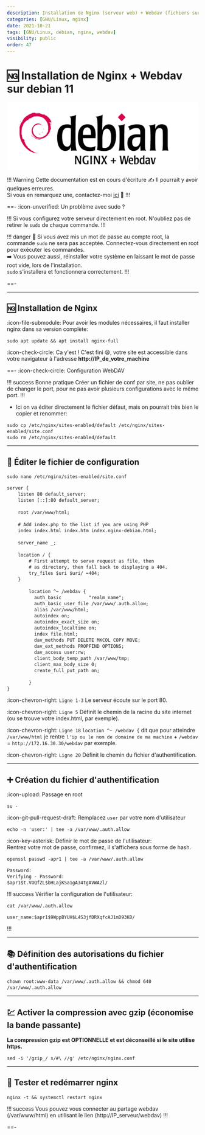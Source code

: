 ```yaml
---
description: Installation de Nginx (serveur web) + Webdav (fichiers sur http) sur debian 11.
categories: [GNU/Linux, nginx]
date: 2021-10-21
tags: [GNU/Linux, debian, nginx, webdav]
visibility: public
order: 47
---
```


# :ng: Installation de Nginx + Webdav sur debian 11

![](images/nginx.webp)

!!! Warning Cette documentation est en cours d'écriture :writing_hand:
Il pourrait y avoir quelques erreures.  
Si vous en remarquez une, contactez-moi [ici](mailto:contactit.yarka@slmail.me) :slightly_smiling_face:
!!!

==- :icon-unverified: Un problème avec sudo ?

!!!
Si vous configurez votre serveur directement en root. N'oubliez pas de retirer le `sudo` de chaque commande.
!!!

!!! danger
:arrows_counterclockwise: Si vous avez mis un mot de passe au compte root, la commande `sudo` ne sera pas acceptée.
Connectez-vous directement en root pour exécuter les commandes.  
:arrow_right: Vous pouvez aussi, réinstaller votre système en laissant le mot de passe root vide, lors de l'installation.  
`sudo` s'installera et fonctionnera correctement.
!!!

==-

---

## :ng: Installation de Nginx

:icon-file-submodule: Pour avoir les modules nécessaires, il faut installer nginx dans sa version complète:

```
sudo apt update && apt install nginx-full
```

:icon-check-circle: Ca y'est ! C'est fini 😪, votre site est accessible dans votre navigateur à l'adresse **http://IP_de_votre_machine**

==- :icon-check-circle: Configuration WebDAV

!!! success Bonne pratique
Créer un fichier de conf par site, ne pas oublier de changer le port, pour ne pas avoir plusieurs configurations avec le même port.
!!!

- Ici on va éditer directement le fichier défaut, mais on pourrait très bien le copier et renommer:

```
sudo cp /etc/nginx/sites-enabled/default /etc/nginx/sites-enabled/site.conf
sudo rm /etc/nginx/sites-enabled/default
```

---

## :memo: Éditer le fichier de configuration

```
sudo nano /etc/nginx/sites-enabled/site.conf
```

``` # /etc/nginx/sites-enabled/default
server {
	listen 80 default_server;
	listen [::]:80 default_server;

	root /var/www/html;

	# Add index.php to the list if you are using PHP
	index index.html index.htm index.nginx-debian.html;

	server_name _;

	location / {
		# First attempt to serve request as file, then
		# as directory, then fall back to displaying a 404.
		try_files $uri $uri/ =404;
	}

        location ^~ /webdav {
          auth_basic          "realm_name";
          auth_basic_user_file /var/www/.auth.allow;
          alias /var/www/html;
          autoindex on;
          autoindex_exact_size on;
          autoindex_localtime on;
          index file.html;
          dav_methods PUT DELETE MKCOL COPY MOVE;
          dav_ext_methods PROPFIND OPTIONS;
          dav_access user:rw;
          client_body_temp_path /var/www/tmp;
          client_max_body_size 0;
          create_full_put_path on;

        } 
}
```

:icon-chevron-right: `Ligne 1-3` Le serveur écoute sur le port 80.  

:icon-chevron-right: `Ligne 5` Définit le chemin de la racine du site internet (ou se trouve votre index.html, par exemple).  

:icon-chevron-right: `Ligne 18` `location ^~ /webdav {` dit que pour atteindre `/var/www/html` je rentre `l'ip ou le nom de domaine de ma machine` + `/webdav` = `http://172.16.30.30/webdav` par exemple.  

:icon-chevron-right: `Ligne 20` Définit le chemin du fichier d'authentification.  

---

## :heavy_plus_sign: Création du fichier d'authentification

:icon-upload: Passage en root

```
su -
```

:icon-git-pull-request-draft: Remplacez `user` par votre nom d'utilisateur

```
echo -n 'user:' | tee -a /var/www/.auth.allow 
```

:icon-key-asterisk: Définir le mot de passe de l'utilisateur:  
Rentrez votre mot de passe, confirmez, il s'affichera sous forme de hash.

```
openssl passwd -apr1 | tee -a /var/www/.auth.allow
```

``` openssl passwd -apr1 | tee -a /var/www/.auth.allow
Password:
Verifying - Password:
$apr1$t.VOQfZL$bHLajKSa1gA34tgAVWA2l/
```

!!! success
Vérifier la configuration de l'utilisateur:
```
cat /var/www/.auth.allow
```

``` cat /var/www/.auth.allow
user_name:$apr1$9WppBYUH$L4S3jfDRXqfcAJ1mD93KD/
```
!!!

---

## :books: Définition des autorisations du fichier d'authentification

```
chown root:www-data /var/www/.auth.allow && chmod 640 /var/www/.auth.allow
```

---

## :chart: Activer la compression avec gzip (économise la bande passante)

**La compression gzip est OPTIONNELLE et est déconseillé si le site utilise https.**

```
sed -i '/gzip_/ s/#\ //g' /etc/nginx/nginx.conf
```

---

## :arrows_counterclockwise: Tester et redémarrer nginx

```
nginx -t && systemctl restart nginx
```

!!! success
Vous pouvez vous connecter au partage webdav (/var/www/html) en utilisant le lien (http://IP_serveur/webdav)
!!!

==-